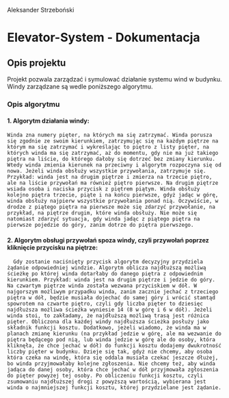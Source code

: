 Aleksander Strzeboński
# Elevator-System - Dokumentacja
## Opis projektu
Projekt pozwala zarządzać i symulować działanie systemu wind w budynku. Windy zarządzane są wedle poniższego algorytmu.
### Opis algorytmu
####  1. Algorytm działania windy:
    Winda zna numery pięter, na których ma się zatrzymać. Winda porusza się zgodnie ze swoim kierunkiem, zatrzymując się na każdym piętrze na którym ma się zatrzymać i wykreślając to piętro z listy pięter, na których winda ma się zatrzymać, aż do momentu, gdy nie ma już takiego piętra na liście, do którego dałoby się dotrzeć bez zmiany kierunku. Wtedy winda zmienia kierunek na przeciwny i algorytm rozpoczyna się od nowa. Jeżeli winda obsłuży wszystkie przywołania, zatrzymuje się. Przykład: winda jest na drugim piętrze i zmierza na trzecie piętro, ale na liście przywołań ma również piętro pierwsze. Na drugim piętrze wsiada osoba i naciska przycisk z piętrem piątym. Winda obsłuży kolejno piętra trzecie, piąte i na końcu pierwsze, gdyż jadąc w górę, winda obsłuży najpierw wszystkie przywołania ponad nią. Oczywiście, w drodze z piątego piętra na pierwsze może się zdarzyć przywołanie, na przykład, na piętrze drugim, które winda obsłuży. Nie może się natomiast zdarzyć sytuacja, gdy winda jadąc z piątego piętra na pierwsze pojedzie do góry, zanim dotrze do piętra pierwszego.
####    2. Algorytm obsługi przywołań spoza windy, czyli przywołań poprzez kliknięcie przycisku na piętrze:
      Gdy zostanie naciśnięty przycisk algorytm decyzyjny przydziela żądanie odpowiedniej windzie. Algorytm oblicza najdłuższą możliwą ścieżkę po której winda dotarłaby do danego piętra z odpowiednim kierunkiem. Przykład: winda jest na drugim piętrze i jedzie do góry. Na czwartym piętrze winda została wezwana przyciskiem w dół. W najgorszym możliwym przypadku winda, zanim zacznie jechać z trzeciego piętra w dół, będzie musiała dojechać do samej góry i wrócić stamtąd spowrotem na czwarte piętro, czyli gdy liczba pięter to dziesięc najdłuższa możliwa ścieżka wyniesie 14 (8 w górę i 6 w dół). Jeżeli winda stoi, to zakładamy, że najdłuższą możliwą trasą jest różnica pięter. Obliczona dla każdej windy najdłuższa ścieżka posłuży jako składnik funkcji kosztu. Dodatkowo, jeżeli wiadomo, że winda ma w planach zmianę kierunku (na przykład jedzie w górę, ale ma wezwanie do piętra będącego pod nią, lub winda jedzie w górę ale do osoby, która kliknęła, że chce jechać w dół) do funkcji kosztu dodajemy dwukrotność liczby pięter w budynku. Dzieje się tak, gdyż nie chcemy, aby osoba która czeka na windę, która się oddala musiała czekać jeszcze dłużej, bo winda przyjmowałaby kolejne zgłoszenia. Nie chcemy też, aby winda jadąca do danej osoby, która chce jechać w dół przyjmowała zgłoszenia do pięter powyżej tej osoby. Po obliczeniu funkcji kosztu, czyli zsumowaniu najdłuższej drogi z powyższą wartością, wybierana jest winda o najmniejszej funkcji kosztu, której przydzielane jest żądanie.
